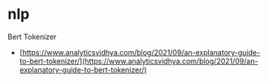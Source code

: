 # nlp

Bert Tokenizer
- [https://www.analyticsvidhya.com/blog/2021/09/an-explanatory-guide-to-bert-tokenizer/](https://www.analyticsvidhya.com/blog/2021/09/an-explanatory-guide-to-bert-tokenizer/)